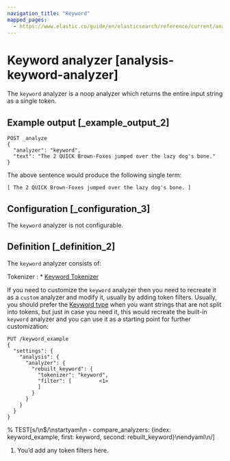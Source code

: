 ```yaml
---
navigation_title: "Keyword"
mapped_pages:
  - https://www.elastic.co/guide/en/elasticsearch/reference/current/analysis-keyword-analyzer.html
---
```


# Keyword analyzer [analysis-keyword-analyzer]


The `keyword` analyzer is a noop analyzer which returns the entire input string as a single token.


## Example output [_example_output_2]

```console
POST _analyze
{
  "analyzer": "keyword",
  "text": "The 2 QUICK Brown-Foxes jumped over the lazy dog's bone."
}
```

The above sentence would produce the following single term:

```text
[ The 2 QUICK Brown-Foxes jumped over the lazy dog's bone. ]
```


## Configuration [_configuration_3]

The `keyword` analyzer is not configurable.


## Definition [_definition_2]

The `keyword` analyzer consists of:

Tokenizer
:   * [Keyword Tokenizer](/reference/text-analysis/analysis-keyword-tokenizer.md)


If you need to customize the `keyword` analyzer then you need to recreate it as a `custom` analyzer and modify it, usually by adding token filters. Usually, you should prefer the [Keyword type](/reference/elasticsearch/mapping-reference/keyword.md) when you want strings that are not split into tokens, but just in case you need it, this would recreate the built-in `keyword` analyzer and you can use it as a starting point for further customization:

```console
PUT /keyword_example
{
  "settings": {
    "analysis": {
      "analyzer": {
        "rebuilt_keyword": {
          "tokenizer": "keyword",
          "filter": [         <1>
          ]
        }
      }
    }
  }
}
```
% TEST[s/\n$/\nstartyaml\n  - compare_analyzers: {index: keyword_example, first: keyword, second: rebuilt_keyword}\nendyaml\n/]

1. You’d add any token filters here.


